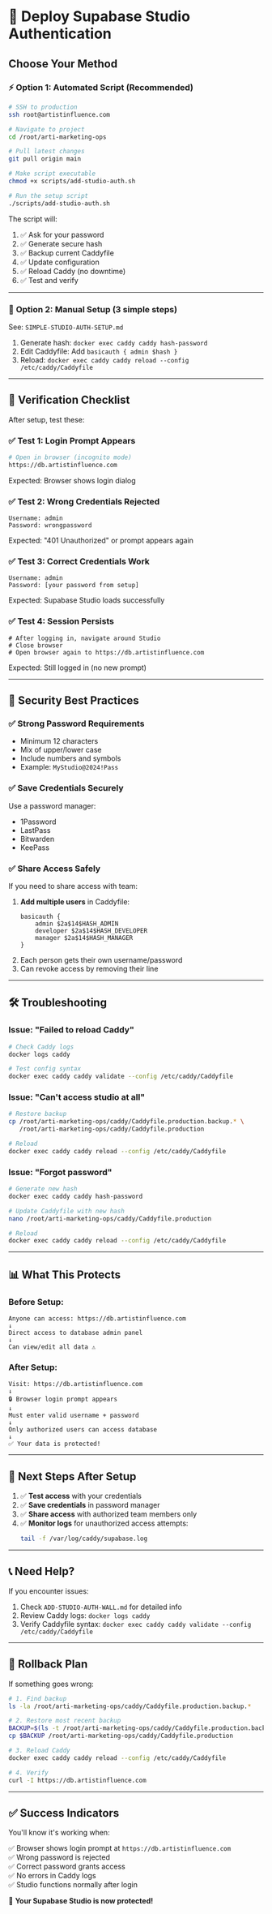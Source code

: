 # 🚀 Deploy Supabase Studio Authentication

## Choose Your Method

### ⚡ **Option 1: Automated Script** (Recommended)

```bash
# SSH to production
ssh root@artistinfluence.com

# Navigate to project
cd /root/arti-marketing-ops

# Pull latest changes
git pull origin main

# Make script executable
chmod +x scripts/add-studio-auth.sh

# Run the setup script
./scripts/add-studio-auth.sh
```

The script will:
1. ✅ Ask for your password
2. ✅ Generate secure hash
3. ✅ Backup current Caddyfile
4. ✅ Update configuration
5. ✅ Reload Caddy (no downtime)
6. ✅ Test and verify

---

### 📝 **Option 2: Manual Setup** (3 simple steps)

See: `SIMPLE-STUDIO-AUTH-SETUP.md`

1. Generate hash: `docker exec caddy caddy hash-password`
2. Edit Caddyfile: Add `basicauth { admin $hash }` 
3. Reload: `docker exec caddy caddy reload --config /etc/caddy/Caddyfile`

---

## 🧪 Verification Checklist

After setup, test these:

### ✅ **Test 1: Login Prompt Appears**
```bash
# Open in browser (incognito mode)
https://db.artistinfluence.com
```
Expected: Browser shows login dialog

### ✅ **Test 2: Wrong Credentials Rejected**
```
Username: admin
Password: wrongpassword
```
Expected: "401 Unauthorized" or prompt appears again

### ✅ **Test 3: Correct Credentials Work**
```
Username: admin
Password: [your password from setup]
```
Expected: Supabase Studio loads successfully

### ✅ **Test 4: Session Persists**
```
# After logging in, navigate around Studio
# Close browser
# Open browser again to https://db.artistinfluence.com
```
Expected: Still logged in (no new prompt)

---

## 🔐 Security Best Practices

### ✅ **Strong Password Requirements**
- Minimum 12 characters
- Mix of upper/lower case
- Include numbers and symbols
- Example: `MyStudio@2024!Pass`

### ✅ **Save Credentials Securely**
Use a password manager:
- 1Password
- LastPass
- Bitwarden
- KeePass

### ✅ **Share Access Safely**
If you need to share access with team:
1. **Add multiple users** in Caddyfile:
   ```caddyfile
   basicauth {
       admin $2a$14$HASH_ADMIN
       developer $2a$14$HASH_DEVELOPER
       manager $2a$14$HASH_MANAGER
   }
   ```
2. Each person gets their own username/password
3. Can revoke access by removing their line

---

## 🛠️ Troubleshooting

### **Issue: "Failed to reload Caddy"**
```bash
# Check Caddy logs
docker logs caddy

# Test config syntax
docker exec caddy caddy validate --config /etc/caddy/Caddyfile
```

### **Issue: "Can't access studio at all"**
```bash
# Restore backup
cp /root/arti-marketing-ops/caddy/Caddyfile.production.backup.* \
   /root/arti-marketing-ops/caddy/Caddyfile.production

# Reload
docker exec caddy caddy reload --config /etc/caddy/Caddyfile
```

### **Issue: "Forgot password"**
```bash
# Generate new hash
docker exec caddy caddy hash-password

# Update Caddyfile with new hash
nano /root/arti-marketing-ops/caddy/Caddyfile.production

# Reload
docker exec caddy caddy reload --config /etc/caddy/Caddyfile
```

---

## 📊 What This Protects

### **Before Setup:**
```
Anyone can access: https://db.artistinfluence.com
↓
Direct access to database admin panel
↓
Can view/edit all data ⚠️
```

### **After Setup:**
```
Visit: https://db.artistinfluence.com
↓
🔒 Browser login prompt appears
↓
Must enter valid username + password
↓
Only authorized users can access database
↓
✅ Your data is protected!
```

---

## 🎯 Next Steps After Setup

1. ✅ **Test access** with your credentials
2. ✅ **Save credentials** in password manager
3. ✅ **Share access** with authorized team members only
4. ✅ **Monitor logs** for unauthorized access attempts:
   ```bash
   tail -f /var/log/caddy/supabase.log
   ```

---

## 📞 Need Help?

If you encounter issues:
1. Check `ADD-STUDIO-AUTH-WALL.md` for detailed info
2. Review Caddy logs: `docker logs caddy`
3. Verify Caddyfile syntax: `docker exec caddy caddy validate --config /etc/caddy/Caddyfile`

---

## 🔄 Rollback Plan

If something goes wrong:

```bash
# 1. Find backup
ls -la /root/arti-marketing-ops/caddy/Caddyfile.production.backup.*

# 2. Restore most recent backup
BACKUP=$(ls -t /root/arti-marketing-ops/caddy/Caddyfile.production.backup.* | head -1)
cp $BACKUP /root/arti-marketing-ops/caddy/Caddyfile.production

# 3. Reload Caddy
docker exec caddy caddy reload --config /etc/caddy/Caddyfile

# 4. Verify
curl -I https://db.artistinfluence.com
```

---

## ✅ Success Indicators

You'll know it's working when:

✅ Browser shows login prompt at `https://db.artistinfluence.com`  
✅ Wrong password is rejected  
✅ Correct password grants access  
✅ No errors in Caddy logs  
✅ Studio functions normally after login  

🎉 **Your Supabase Studio is now protected!**

